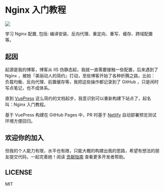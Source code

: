 # Nginx 入门教程

[![](https://travis-ci.org/xuexb/learn-nginx.svg?branch=master)](https://github.com/xuexb/learn-nginx)

学习 Nginx 配置, 包括: 编译安装、反向代理、重定向、重写、缓存、跨域配置等。

## 起因

起源是我的博客，博客从 IIS 伪静态起，我就一直需要接触一些配置，后来遇到了 Nginx ，被她『美丽动人的简约』打动，至些博客开始了各种折腾之路，比如：负载均衡、反向代理、前置缓存等，我把这些操作都记录到了 GitHub ，只是闲时写点笔记，也不成体系。

直到 [VuePress](https://vuepress.vuejs.org) 这么简约的文档起步，我意识到可以重新构建下站点了，起名叫：Nginx 入门教程。

基于 VuePress 构建在 GitHub Pages 中，PR 时基于 [Netlify](https://www.netlify.com) 自动部署预览测试环境方便回归。

## 欢迎你的加入

但我的个人能力有限，水平也有限，只能大概的构建出我的思路，希望有想法的朋友提交代码，一起完善她！阅读 [贡献指南](CONTRIBUTING.md) 查看更多开发者帮助。

## LICENSE

MIT
